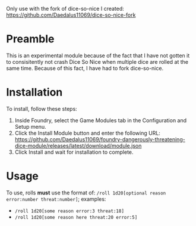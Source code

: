 Only use with the fork of dice-so-nice I created: https://github.com/Daedalus11069/dice-so-nice-fork

# Preamble

This is an experimental module because of the fact that I have not gotten it to consisitently not crash Dice So Nice when multiple dice are rolled at the same time.
Because of this fact, I have had to fork dice-so-nice.

# Installation

To install, follow these steps:

1.  Inside Foundry, select the Game Modules tab in the Configuration and Setup menu.
2.  Click the Install Module button and enter the following URL: https://github.com/Daedalus11069/foundry-dangerously-threatening-dice-module/releases/latest/download/module.json
3.  Click Install and wait for installation to complete.

# Usage

To use, rolls **must** use the format of: `/roll 1d20[optional reason error:number threat:number]`; examples:

- `/roll 1d20[some reason error:3 threat:18]`
- `/roll 1d20[some reason here threat:20 error:5]`

